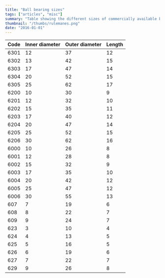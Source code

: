 ```yaml
---
title: "Ball bearing sizes"
tags: ["articles", "misc"]
summary: "Table showing the different sizes of commercially available ball bearings, useful when creating mechanical projects."
thumbnail: "/thumbs/rulemanes.png"
date: "2016-01-01"
---
```


| Code | Inner diameter | Outer diameter | Length |
| ------ | ---------------- | ---------------- | -------- |
| 6301 | 12 | 37 | 12|
| 6302 | 13 | 42 | 15|
| 6303 | 17 | 47 | 14|
| 6304 | 20 | 52 | 15|
| 6305 | 25 | 62 | 17|
| 6200 | 10 | 30 | 9|
| 6201 | 12 | 32 | 10|
| 6202 | 15 | 35 | 11|
| 6203 | 17 | 40 | 12|
| 6204 | 20 | 47 | 14|
| 6205 | 25 | 52 | 15|
| 6206 | 30 | 62 | 16|
| 6000 | 10 | 26 | 8|
| 6001 | 12 | 28 | 8|
| 6002 | 15 | 32 | 9|
| 6003 | 17 | 35 | 10|
| 6004 | 20 | 42 | 12|
| 6005 | 25 | 47 | 12|
| 6006 | 30 | 55 | 13|
| 607 | 7 | 19 | 6|
| 608 | 8 | 22 | 7|
| 609 | 9 | 24 | 7|
| 623 | 3 | 10 | 4|
| 624 | 4 | 13 | 5|
| 625 | 5 | 16 | 5|
| 626 | 6 | 19 | 6|
| 627 | 7 | 22 | 7|
| 629 | 9 | 26 | 8|
